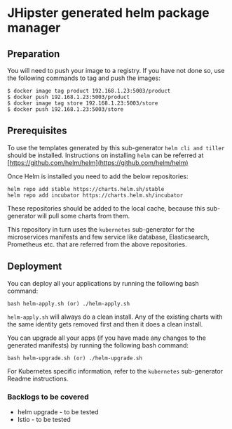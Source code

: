 # JHipster generated helm package manager

## Preparation

You will need to push your image to a registry. If you have not done so, use the following commands to tag and push the images:

```
$ docker image tag product 192.168.1.23:5003/product
$ docker push 192.168.1.23:5003/product
$ docker image tag store 192.168.1.23:5003/store
$ docker push 192.168.1.23:5003/store
```

## Prerequisites

To use the templates generated by this sub-generator `helm cli and tiller` should be installed. Instructions on installing `helm` can be referred
at [https://github.com/helm/helm](https://github.com/helm/helm)

Once Helm is installed you need to add the below repositories:

```
helm repo add stable https://charts.helm.sh/stable
helm repo add incubator https://charts.helm.sh/incubator
```

These repositories should be added to the local cache, because this sub-generator will pull some charts from them.

This repository in turn uses the `kubernetes` sub-generator for the microservices manifests and few service like database, Elasticsearch, Prometheus etc. that are referred from the above repositories.

## Deployment

You can deploy all your applications by running the following bash command:

```
bash helm-apply.sh (or) ./helm-apply.sh
```

`helm-apply.sh` will always do a clean install. Any of the existing charts with the same identity gets removed first and then it does a clean install.

You can upgrade all your apps (if you have made any changes to the generated manifests) by running the following bash command:

```
bash helm-upgrade.sh (or) ./helm-upgrade.sh
```

For Kubernetes specific information, refer to the `kubernetes` sub-generator Readme instructions.

### Backlogs to be covered

- helm upgrade - to be tested
- Istio - to be tested

